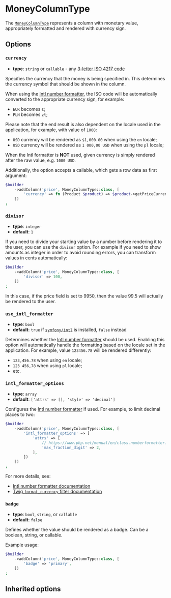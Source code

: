 <script setup>
    import ColumnTypeOptions from "./options/column.md";
</script>

# MoneyColumnType

The [`MoneyColumnType`](https://github.com/Kreyu/data-table-bundle/blob/main/src/Column/Type/MoneyColumnType.php) represents a column with monetary value, appropriately formatted and rendered with currency sign.

## Options

### `currency`

- **type**: `string` or `callable` - any [3-letter ISO 4217 code](https://en.wikipedia.org/wiki/ISO_4217) 

Specifies the currency that the money is being specified in. 
This determines the currency symbol that should be shown in the column.

When using the [Intl number formatter](https://www.php.net/manual/en/class.numberformatter.php), 
the ISO code will be automatically converted to the appropriate currency sign, for example:

- `EUR` becomes `€`;
- `PLN` becomes `zł`;

Please note that the end result is also dependent on the locale used in the application, for example, with value of `1000`: 

- `USD` currency will be rendered as `$1,000.00` when using the `en` locale;
- `USD` currency will be rendered as `1 000,00 USD` when using the `pl` locale;

When the Intl formatter is **NOT** used, given currency is simply rendered after the raw value, e.g. `1000 USD`.

Additionally, the option accepts a callable, which gets a row data as first argument:

```php
$builder
    ->addColumn('price', MoneyColumnType::class, [
        'currency' => fn (Product $product) => $product->getPriceCurrency(),
    ])
;
```

### `divisor`

- **type**: `integer`
- **default**: `1`

If you need to divide your starting value by a number before rendering it to the user, 
you can use the `divisor` option. For example if you need to show amounts as integer in order to avoid 
rounding errors, you can transform values in cents automatically:

```php
$builder
    ->addColumn('price', MoneyColumnType::class, [
        'divisor' => 100,
    ])
;
```

In this case, if the price field is set to 9950, then the value 99.5 will actually be rendered to the user.

### `use_intl_formatter`

- **type**: `bool`
- **default**: `true` if [`symfony/intl`](https://packagist.org/packages/symfony/intl) is installed, `false` instead

Determines whether the [Intl number formatter](https://www.php.net/manual/en/class.numberformatter.php) should be used.
Enabling this option will automatically handle the formatting based on the locale set in the application.
For example, value `123456.78` will be rendered differently:

- `123,456.78` when using `en` locale;
- `123 456,78` when using `pl` locale;
- etc.

### `intl_formatter_options`

- **type**: `array`
- **default**: `['attrs' => [], 'style' => 'decimal']`

Configures the [Intl number formatter](https://www.php.net/manual/en/class.numberformatter.php) if used.
For example, to limit decimal places to two:

```php
$builder
    ->addColumn('price', MoneyColumnType::class, [
        'intl_formatter_options' => [
            'attrs' => [
                // https://www.php.net/manual/en/class.numberformatter.php#numberformatter.constants.max-fraction-digits
                'max_fraction_digit' => 2,
            ],
        ])
    ])
;
```

For more details, see:
- [Intl number formatter documentation](https://www.php.net/manual/en/class.numberformatter.php)
- [Twig `format_currency` filter documentation](https://twig.symfony.com/doc/2.x/filters/format_currency.html)

### `badge`

- **type**: `bool`, `string`, or `callable`
- **default**: `false`

Defines whether the value should be rendered as a badge. Can be a boolean, string, or callable.

Example usage:

```php
$builder
    ->addColumn('price', MoneyColumnType::class, [
        'badge' => 'primary',
    ])
;
```

## Inherited options

<ColumnTypeOptions/>
